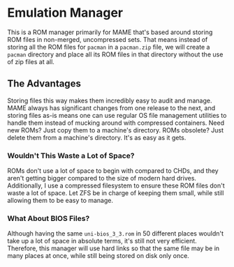 # Emulation Manager

This is a ROM manager primarily for MAME that's based
around storing ROM files in non-merged, uncompressed sets.
That means instead of storing all the ROM files for `pacman`
in a `pacman.zip` file, we will create a `pacman` directory
and place all its ROM files in that directory without the use of
zip files at all.

## The Advantages

Storing files this way makes them incredibly easy to audit and manage.
MAME always has significant changes from one release to the next,
and storing files as-is means one can use regular OS file management
utilities to handle them instead of mucking around with compressed
containers.  Need new ROMs?  Just copy them to a machine's directory.
ROMs obsolete?  Just delete them from a machine's directory.
It's as easy as it gets.

### Wouldn't This Waste a Lot of Space?

ROMs don't use a lot of space to begin with compared to CHDs,
and they aren't getting bigger compared to the size of modern hard drives.
Additionally, I use a compressed filesystem to ensure these ROM files
don't waste a lot of space.  Let ZFS be in charge of
keeping them small, while still allowing them to be easy to manage.

### What About BIOS Files?

Although having the same `uni-bios_3_3.rom` in 50 different places
wouldn't take up a lot of space in absolute terms, it's still
not very efficient.  Therefore, this manager will use hard links
so that the same file may be in many places at once, while
still being stored on disk only once.
